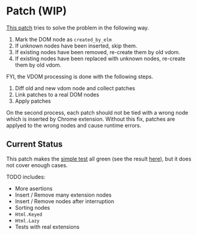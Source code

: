# Patch (WIP)

[This patch](./VirtualDom.patch) tries to solve the problem in the following way.

1. Mark the DOM node as `created_by_elm`
2. If unknown nodes have been inserted, skip them.
3. If existing nodes have been removed, re-create them by old vdom.
4. If existing nodes have been replaced with unknown nodes, re-create them by old vdom.

FYI, the VDOM processing is done with the following steps.

1. Diff old and new vdom node and collect patches
2. Link patches to a real DOM nodes
3. Apply patches

On the second process, each patch should not be tied with a wrong node which is inserted by Chrome extension.
Without this fix, patches are applyed to the wrong nodes and cause runtime errors.

## Current Status

This patch makes the [simple test](../test/test.js) all green (see the result [here](https://travis-ci.org/jinjor/elm-break-dom)), but it does not cover enough cases.

TODO includes:

- More asertions
- Insert / Remove many extension nodes
- Insert / Remove nodes after interruption
- Sorting nodes
- `Html.Keyed`
- `Html.Lazy`
- Tests with real extensions
